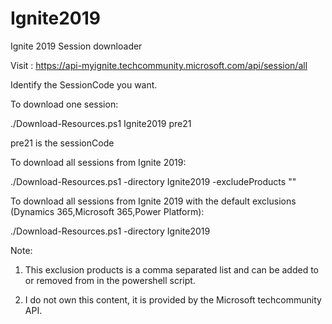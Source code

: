 # Ignite2019
Ignite 2019 Session downloader

Visit :
https://api-myignite.techcommunity.microsoft.com/api/session/all

Identify the SessionCode you want.


To download one session:

./Download-Resources.ps1 Ignite2019 pre21

pre21 is the sessionCode


To download all sessions from Ignite 2019:

./Download-Resources.ps1 -directory Ignite2019 -excludeProducts ""


To download all sessions from Ignite 2019 with the default exclusions (Dynamics 365,Microsoft 365,Power Platform):

./Download-Resources.ps1 -directory Ignite2019

Note: 
1. This exclusion products is a comma separated list and can be added to or removed from in the powershell script.

2. I do not own this content, it is provided by the Microsoft techcommunity API.
